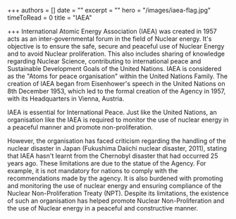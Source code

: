 +++
authors = []
date = ""
excerpt = ""
hero = "/images/iaea-flag.jpg"
timeToRead = 0
title = "IAEA"

+++
International Atomic Energy Association (IAEA) was created in 1957 acts as an inter-governmental forum in the field of Nuclear energy. It's objective is to ensure the safe, secure and peaceful use of Nuclear Energy and to avoid Nuclear proliferation. This also includes sharing of knowledge regarding Nuclear Science, contributing to international peace and Sustainable Development Goals of the United Nations. IAEA is considered as the "Atoms for peace organisation" within the United Nations Family. The creation of IAEA began from Eisenhower's speech in the United Nations on 8th December 1953, which led to the formal creation of the Agency in 1957, with its Headquarters in Vienna, Austria.

IAEA is essential for International Peace. Just like the United Nations, an organisation like the IAEA is required to monitor the use of nuclear energy in a peaceful manner and promote non-proliferation.

However, the organisation has faced criticism regarding the handling of the nuclear disaster in Japan (Fukushima Daiichi nuclear disaster, 2011), stating that IAEA hasn't learnt from the Chernobyl disaster that had occurred 25 years ago. These limitations are due to the statue of the Agency. For example, it is not mandatory for nations to comply with the recommendations made by the agency. It is also burdened with promoting and monitoring the use of nuclear energy and ensuring compliance of the Nuclear Non-Proliferation Treaty (NPT). Despite its limitations, the existence of such an organisation has helped promote Nuclear Non-Proliferation and the use of Nuclear energy in a peaceful and constructive manner.